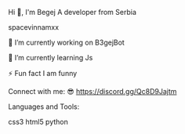 
Hi 👋, I'm Begej
A developer from Serbia

spacevinnamxx

🔭 I’m currently working on B3gejBot

🌱 I’m currently learning Js

⚡ Fun fact I am funny

Connect with me:
😎 https://discord.gg/Qc8D9Jajtm

Languages and Tools:

css3 html5 python

